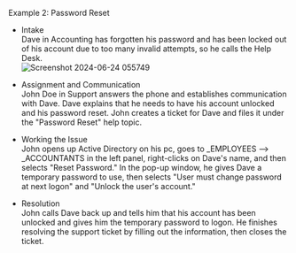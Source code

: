 Example 2: Password Reset

- Intake<br />
Dave in Accounting has forgotten his password and has been locked out of his account due to too many invalid attempts, so he calls the Help Desk.<br />
![Screenshot 2024-06-24 055749](https://github.com/ScotBlair/Example-2/assets/171102023/09a9989a-f058-4f66-8fce-6700e4eaf8c6)

- Assignment and Communication<br />
John Doe in Support answers the phone and establishes communication with Dave.  Dave explains that he needs to have his account unlocked and his password reset.  John creates a ticket for Dave and files it under the "Password Reset" help topic.

- Working the Issue<br />
John opens up Active Directory on his pc, goes to _EMPLOYEES --> _ACCOUNTANTS in the left panel, right-clicks on Dave's name, and then selects "Reset Password."  In the pop-up window, he gives Dave a temporary password to use, then selects "User must change password at next logon" and "Unlock the user's account."

- Resolution<br />
John calls Dave back up and tells him that his account has been unlocked and gives him the temporary password to logon.  He finishes resolving the support ticket by filling out the information, then closes the ticket.
